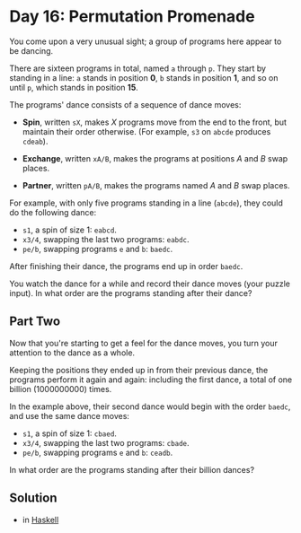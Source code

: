 # Day 16: Permutation Promenade
You come upon a very unusual sight; a group of programs here appear to be
dancing.

There are sixteen programs in total, named `a` through `p`. They start by
standing in a line: `a` stands in position **0**, `b` stands in position **1**,
and so on until `p`, which stands in position **15**.

The programs' dance consists of a sequence of dance moves:

- **Spin**, written `sX`, makes *X* programs move from the end to the front, but
maintain their order otherwise. (For example, `s3` on `abcde` produces `cdeab`).

- **Exchange**, written `xA/B`, makes the programs at positions *A* and *B* swap
places.

- **Partner**, written `pA/B`, makes the programs named *A* and *B* swap places.

For example, with only five programs standing in a line (`abcde`), they could do
the following dance:

- `s1`, a spin of size 1: `eabcd`.
- `x3/4`, swapping the last two programs: `eabdc`.
- `pe/b`, swapping programs `e` and `b`: `baedc`.

After finishing their dance, the programs end up in order `baedc`.

You watch the dance for a while and record their dance moves (your puzzle
input). In what order are the programs standing after their dance?

## Part Two
Now that you're starting to get a feel for the dance moves, you turn your
attention to the dance as a whole.

Keeping the positions they ended up in from their previous dance, the programs
perform it again and again: including the first dance, a total of one billion
(1000000000) times.

In the example above, their second dance would begin with the order `baedc`, and
use the same dance moves:

- `s1`, a spin of size 1: `cbaed`.
- `x3/4`, swapping the last two programs: `cbade`.
- `pe/b`, swapping programs `e` and `b`: `ceadb`.

In what order are the programs standing after their billion dances?

## Solution

- in [Haskell](./Day16.hs)
